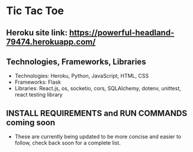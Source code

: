 # Tic Tac Toe

## Heroku site link: https://powerful-headland-79474.herokuapp.com/

## Technologies, Frameworks, Libraries

- Technologies: Heroku, Python, JavaScript, HTML, CSS
- Frameworks: Flask
- Libraries: React.js, os, socketio, cors, SQLAlchemy, dotenv, unittest, react testing library

## INSTALL REQUIREMENTS and RUN COMMANDS coming soon

- These are currently being updated to be more concise and easier to follow, check back soon for a complete list.
